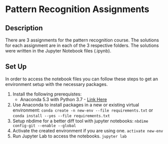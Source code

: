 # Pattern Recognition Assignments

## Description

There are 3 assignments for the pattern recognition course. The solutions for each assignment are in each of the 3 respective folders. The solutions were written in the Jupyter Notebook files (.ipynb). 

## Set Up
In order to access the notebook files you can follow these steps to get an environment setup with the necessary packages.
1. Install the following prerequistes:
    - Anaconda 5.3 with Python 3.7 - [Link Here](https://www.anaconda.com/download/)
2. Use Anaconda to install packages in a new or existing virtual environment:
    `conda create -n new-env --file requirements.txt`
    or
    `conda install --yes --file requirements.txt`
3. Setup nbdime for a better diff tool with jupyter notebooks:
    `nbdime config-git --enable --global`
4. Activate the created environment if you are using one.
    `activate new-env`
5. Run Jupyter Lab to access the notebooks.
    `jupyter lab`
